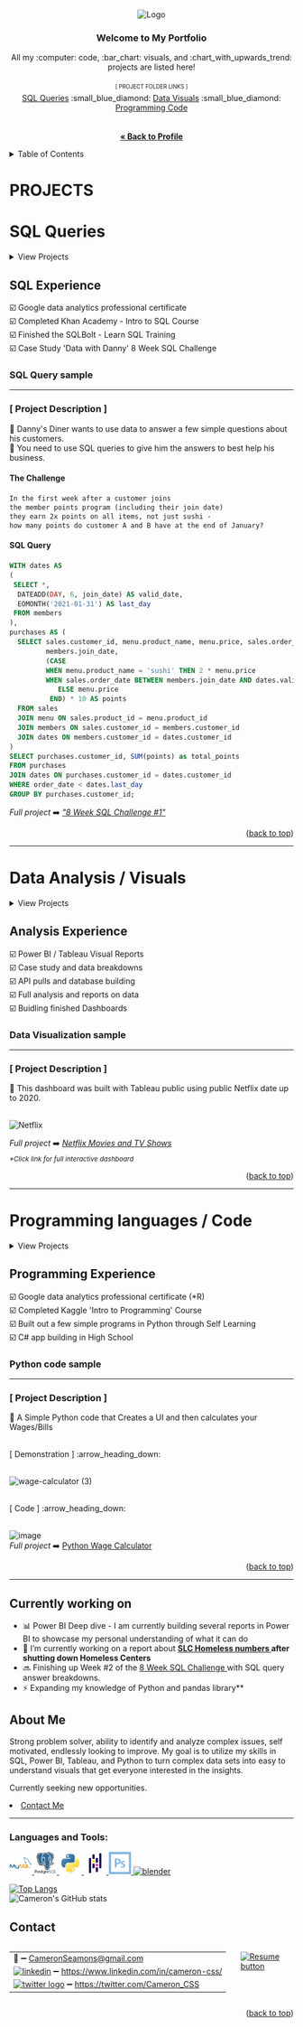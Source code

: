 <a name="readme-top"></a>

<br />
<div align="center">
    <img src="https://avatars.githubusercontent.com/u/121735588?v=4" alt="Logo" width="150" height="150">

  <h3 align="center">Welcome to My Portfolio</h3>

  <p align="center">
    All my :computer: code, :bar_chart: visuals, and :chart_with_upwards_trend: projects are listed here!
    <br />
      <br>
      <sub><sup>[ PROJECT FOLDER LINKS ]</sup></sub>
    <br />
    <a href="https://github.com/CameronCSS/SQL-Queries" target="_blank">SQL Queries</a>
    :small_blue_diamond:
    <a href="https://github.com/CameronCSS/Data-Analysis" target="_blank">Data Visuals</a>
    :small_blue_diamond:
    <a href="https://github.com/CameronCSS/Programming-Languages" target="_blank">Programming Code</a>
    <br />
    <br />
    <br />
     <a href="https://github.com/CameronCSS"><strong>« Back to Profile</strong></a>
  </p>
</div>


<!-- TABLE OF CONTENTS -->
<details>
  <summary>Table of Contents</summary>
    <ul>
    <li><a href="#SQL-Queries">SQL Queries</a></li>
    <ul><li>SQL Experience</li></ul>
    <ul><li>SQL Query Sample</li></ul>
    <br>
    <li><a href="#Data-Analysis">Data Analysis / Visuals</a></li>
    <ul><li>Analysis Experience</li></ul>
    <ul><li>Data Visualization sample</li></ul>
    <br>
    <li><a href="#Programming">Programming languages / Code</a></li>
    <ul><li>Programming Experience</li></ul>
    <ul><li>Python code sample</li></ul>
    <br>
    <li><a href="#Currently-working-on">Currently working on</a></li>
    <li><a href="#About">About Me</a></li>
    <li><a href="#Contact">Contact</a></li>
    </ul>
</details>


# PROJECTS
<a name="SQL-Queries"></a>
# SQL Queries

<details>
<summary>View Projects</summary>
<a href="https://github.com/CameronCSS/SQL-Queries/tree/main/8%20Week%20SQL%20Challenge%20%23%201" target="new">8 Week SQL Challenge # 1</a>
<br>
<a href="https://github.com/CameronCSS/SQL-Queries/tree/main/Khan%20Academy%20Advanced%20SQL" target="new">Khan Academy Advanced SQL</a>
<br>
<a href="https://github.com/CameronCSS/SQL-Queries/tree/main/SQLbolt%20-%20SQL%20lessons" target="new">SQLbolt - SQL lessons</a>
</details>


## SQL Experience
:ballot_box_with_check: Google data analytics professional certificate
 <br> :ballot_box_with_check: Completed Khan Academy - Intro to SQL Course
 <br> :ballot_box_with_check: Finished the SQLBolt - Learn SQL Training
 <br> :ballot_box_with_check: Case Study 'Data with Danny' 8 Week SQL Challenge

### SQL Query sample
----

### [ Project Description ]

:small_blue_diamond: Danny's Diner wants to use data to answer a few simple questions about his customers.
<br> :small_blue_diamond: You need to use SQL queries to give him the answers to best help his business.


#### The Challenge
```
In the first week after a customer joins 
the member points program (including their join date) 
they earn 2x points on all items, not just sushi - 
how many points do customer A and B have at the end of January?
```

#### SQL Query
```sql
WITH dates AS 
(
 SELECT *, 
  DATEADD(DAY, 6, join_date) AS valid_date, 
  EOMONTH('2021-01-31') AS last_day
 FROM members
),
purchases AS (
  SELECT sales.customer_id, menu.product_name, menu.price, sales.order_date,
         members.join_date,
         (CASE
         WHEN menu.product_name = 'sushi' THEN 2 * menu.price
         WHEN sales.order_date BETWEEN members.join_date AND dates.valid_date THEN menu.price * 2
            ELSE menu.price
          END) * 10 AS points
  FROM sales
  JOIN menu ON sales.product_id = menu.product_id
  JOIN members ON sales.customer_id = members.customer_id
  JOIN dates ON members.customer_id = dates.customer_id
)
SELECT purchases.customer_id, SUM(points) as total_points
FROM purchases
JOIN dates ON purchases.customer_id = dates.customer_id
WHERE order_date < dates.last_day
GROUP BY purchases.customer_id;
```
_Full project_ :arrow_right:
<a href="https://github.com/CameronCSS/SQL-Queries/tree/main/8%20Week%20SQL%20Challenge%20%23%201" target="new">_"8 Week SQL Challenge #1"_</a>
<p align="right">(<a href="#readme-top">back to top</a>)</p>

----
<a name="Data-Analysis"></a>
# Data Analysis / Visuals
    
<details>
<summary>View Projects</summary>
<a href="https://cameroncss.github.io/Data-Analysis/Netflix/index.html" target="new">Netflix Movies and TV Shows</a>
<br>
<a href="https://github.com/CameronCSS/Data-Analysis/tree/main/Sales%20Performance%20Review" target="new">Sales Performance Review</a>
<br>
<a href="https://github.com/CameronCSS/Data-Analysis/tree/main/SLC%20civilian%20complaints" target="new">SLC civilian complaints</a>
  <br>
  <br>
</details>

## Analysis Experience
:ballot_box_with_check: Power BI / Tableau Visual Reports
<br> :ballot_box_with_check: Case study and data breakdowns
<br> :ballot_box_with_check: API pulls and database building
<br> :ballot_box_with_check: Full analysis and reports on data
<br> :ballot_box_with_check: Buidling finished Dashboards
    
### Data Visualization sample
----
### [ Project Description ]
  :small_blue_diamond: This dashboard was built with Tableau public using public Netflix date up to 2020.
    <br>
    <br>
    
![Netflix](https://user-images.githubusercontent.com/121735588/215313601-be1ab656-af52-49a0-86a4-2b1a42910aec.png)
<br>

_Full project_ :arrow_right: <a href="https://cameroncss.github.io/Data-Analysis/Netflix/index.html" target="new">_Netflix Movies and TV Shows_</a>
   <br>
        <sub>_*Click link for full interactive dashboard_</sub>
    <br>

<p align="right">(<a href="#readme-top">back to top</a>)</p>
    
----
 <a name="Programming"></a>  
# Programming languages / Code
 
<details>
<summary>View Projects</summary>
<a href="https://github.com/CameronCSS/Programming-Languages/tree/main/Python%20Wage%20Calculator" target="new">Python Wage Calculator</a>
</details>

## Programming Experience
:ballot_box_with_check: Google data analytics professional certificate (*R) 
<br> :ballot_box_with_check: Completed Kaggle 'Intro to Programming' Course
<br> :ballot_box_with_check: Built out a few simple programs in Python through Self Learning
<br> :ballot_box_with_check: C# app building in High School
    
### Python code sample
----
### [ Project Description ]

:small_blue_diamond: A Simple Python code that Creates a UI and then calculates your Wages/Bills

 <br>
[ Demonstration ] :arrow_heading_down:
 <br>
 <br>


![wage-calculator (3)](https://user-images.githubusercontent.com/121735588/211175350-f105e7f0-e049-4288-925c-4c9c8fa92d97.gif)
 
 
<br>
  [ Code ] :arrow_heading_down:
<br>
<br>
    
![image](https://user-images.githubusercontent.com/121735588/215314444-6760ecf2-f427-4f02-9b26-3d1189549cc6.png)
<br>
_Full project_ :arrow_right: <a href="https://github.com/CameronCSS/Programming-Languages/tree/main/Python%20Wage%20Calculator" target="new">Python Wage Calculator</a>
    
<p align="right">(<a href="#readme-top">back to top</a>)</p>
    
  -------

<a name="Currently-working-on"></a>
## Currently working on

- 📊 Power BI Deep dive - I am currently building several reports in Power BI to showcase my personal understanding of what it can do
- 📝 I’m currently working on a report about <a href = "https://github.com/CameronCSS/Data-Analysis/tree/main/SLC%20Homless%20Data"> **SLC Homeless numbers </a> after shutting down Homeless Centers**
- :soon: Finishing up Week #2 of the <a href ="https://github.com/CameronCSS/SQL-Projects/tree/main/8%20Week%20SQL%20Challenge%20%23%201"> 8 Week SQL Challenge </a> with SQL query answer breakdowns.
- ⚡ Expanding my knowledge of Python and pandas library**
  
<a name="About"></a>  
## About Me

Strong problem solver, ability to identify and analyze complex issues, self motivated, endlessly looking to improve. My goal is to utilize my skills in SQL, Power BI, Tableau, and Python to turn complex data sets into easy to understand visuals that get everyone interested in the insights.

Currently seeking new opportunities. <li><a href="#Contact">Contact Me</a></li>

----

<h3 align="left">Languages and Tools:</h3>
<p align="left"> <a href="https://www.mysql.com/" target="_blank" rel="noreferrer"> <img src="https://raw.githubusercontent.com/devicons/devicon/master/icons/mysql/mysql-original-wordmark.svg" alt="mysql" width="40" height="40"/> </a> <a href="https://www.postgresql.org" target="_blank" rel="noreferrer"> <img src="https://raw.githubusercontent.com/devicons/devicon/master/icons/postgresql/postgresql-original-wordmark.svg" alt="postgresql" width="40" height="40"/> </a> <a href="https://www.python.org" target="_blank" rel="noreferrer"> <img src="https://raw.githubusercontent.com/devicons/devicon/master/icons/python/python-original.svg" alt="python" width="40" height="40"/> </a> <a href="https://pandas.pydata.org/" target="_blank" rel="noreferrer"> <img src="https://raw.githubusercontent.com/devicons/devicon/2ae2a900d2f041da66e950e4d48052658d850630/icons/pandas/pandas-original.svg" alt="pandas" width="40" height="40"/> </a> <a href="https://www.photoshop.com/en" target="_blank" rel="noreferrer"> <img src="https://raw.githubusercontent.com/devicons/devicon/master/icons/photoshop/photoshop-line.svg" alt="photoshop" width="40" height="40"/> </a> <a href="https://www.blender.org/" target="_blank" rel="noreferrer"> <img src="https://download.blender.org/branding/community/blender_community_badge_white.svg" alt="blender" width="40" height="40"/> </a> </p>

[![Top Langs](https://github-readme-stats.vercel.app/api/top-langs/?username=CameronCSS&layout=compact&theme=transparent&langs_count=6)](https://cameroncss.github.io/)
<br>
![Cameron's GitHub stats](https://github-readme-stats.vercel.app/api?username=CameronCSS&show_icons=true&theme=transparent&hide=issues,contribs)

<a name="Contact"></a> 
## Contact

<div style="display: flex;">
  <table style="flex: 1;">
  
||
| --- |
| :e-mail: :heavy_minus_sign: CameronSeamons@gmail.com |
| <a href="https://www.linkedin.com/in/cameron-css/">![linkedin](https://user-images.githubusercontent.com/121735588/215363352-ad51a5e1-0de8-48be-8ceb-28c610e5d34d.png)</a> :heavy_minus_sign: https://www.linkedin.com/in/cameron-css/|
| <a href="https://twitter.com/Cameron_CSS">![twitter logo](https://user-images.githubusercontent.com/121735588/215363444-e4b080b6-e122-49cb-8b41-601dab6e10eb.png)</a> :heavy_minus_sign: https://twitter.com/Cameron_CSS |

  </table>
  <p style="margin-left: auto;">
    <a href="https://drive.google.com/file/d/19vkbf2HjEpXpxndWYa4A6Dyt6gsnGv73/view?usp=sharing" target="_blank" rel="noopener noreferrer">
      <img src="https://user-images.githubusercontent.com/121735588/215364205-abdfc0ac-53db-4733-8d43-b57c1bafb802.png" alt="Resume button">
    </a>
  </p>
</div>


<p align="right">(<a href="#readme-top">back to top</a>)</p>
